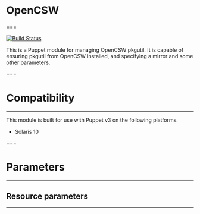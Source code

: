 # OpenCSW
===

[![Build Status](https://travis-ci.org/juliengk/puppet-module-opencsw.png?branch=master)](https://travis-ci.org/juliengk/puppet-module-opencsw)

This is a Puppet module for managing OpenCSW pkgutil. It is capable of ensuring
pkgutil from OpenCSW installed, and specifying a mirror and some other
parameters.

===

# Compatibility
---------------
This module is built for use with Puppet v3 on the following platforms.

* Solaris 10

===

# Parameters
------------

## Resource parameters
---
